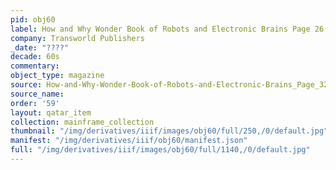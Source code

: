 ```yaml
---
pid: obj60
label: How and Why Wonder Book of Robots and Electronic Brains Page 26
company: Transworld Publishers
_date: "????"
decade: 60s
commentary:
object_type: magazine
source: How-and-Why-Wonder-Book-of-Robots-and-Electronic-Brains_Page_32
source_name:
order: '59'
layout: qatar_item
collection: mainframe_collection
thumbnail: "/img/derivatives/iiif/images/obj60/full/250,/0/default.jpg"
manifest: "/img/derivatives/iiif/obj60/manifest.json"
full: "/img/derivatives/iiif/images/obj60/full/1140,/0/default.jpg"
---
```

